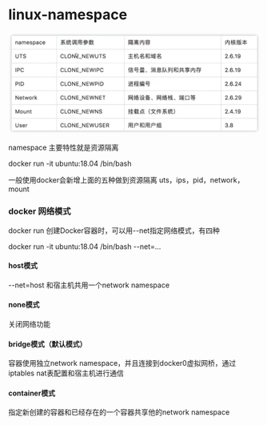 # linux-namespace

![](./../img/image-20220819092737036.png)

namespace 主要特性就是资源隔离

docker run -it ubuntu:18.04 /bin/bash

一般使用docker会新增上面的五种做到资源隔离 uts，ips，pid，network，mount

### docker 网络模式

docker run 创建Docker容器时，可以用--net指定网络模式，有四种

docker run -it ubuntu:18.04 /bin/bash --net=...

#### host模式

--net=host 和宿主机共用一个network namespace

#### none模式

关闭网络功能

#### bridge模式（默认模式）

容器使用独立network namespace，并且连接到docker0虚拟网桥，通过iptables nat表配置和宿主机进行通信

#### container模式

指定新创建的容器和已经存在的一个容器共享他的network namespace